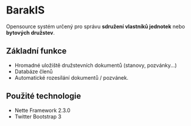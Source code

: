 BarakIS
=============
Opensource systém určený pro správu **sdružení vlastníků jednotek** nebo **bytových družstev**.

Základní funkce
-------------

- Hromadné uložiště družstevních dokumentů (stanovy, pozvánky...)
- Databáze členů
- Automatické rozesílání dokumentů / pozvánek.

Použité technologie
-------------

- Nette Framework 2.3.0
- Twitter Bootstrap 3